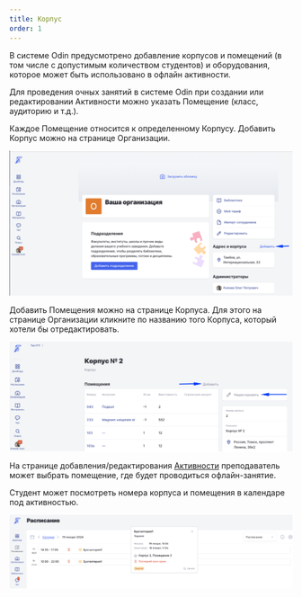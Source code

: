 ```yaml
---
title: Корпус
order: 1
---
```


В системе Odin предусмотрено добавление корпусов и помещений (в том числе с допустимым количеством студентов) и оборудования, которое может быть использовано в офлайн активности.

Для проведения очных занятий в системе Odin при создании или редактировании Активности можно указать Помещение (класс, аудиторию и т.д.).

Каждое Помещение относится к определенному Корпусу. Добавить Корпус можно на странице Организации.

![](<../../.gitbook/assets/image (1) (1) (1) (1) (1) (1) (1) (1) (1) (1) (1) (1) (1) (1) (1) (1) (1) (1) (1) (1) (1) (1) (1) (1) (1) (1) (1) (1) (1) (1) (1) (1) (1) (1) (1) (1) (1) (1) (1) (1) (1) (1) (1) (1) (1) (1) (1) (1) (1) (1) (1) (1) (1) (1) (1) (1) (1) (1) (1) (1) ( (1).png>)

Добавить Помещения можно на странице Корпуса. Для этого на странице Организации кликните по названию того Корпуса, который хотели бы отредактировать.

![](<../../.gitbook/assets/image (1) (1) (1) (1) (1) (1) (1) (1) (1) (1) (1) (1) (1) (1) (1) (1) (1) (1) (1) (1) (1) (1) (1) (1) (1) (1) (1) (1) (1) (1) (1) (1) (1) (1) (1) (1) (1) (1) (1) (1) (1) (1) (1) (1) (1) (1) (1) (1) (1) (1) (1) (1) (1) (1) (1) (1) (1) (1) (1) (1) ( (2).png>)

На странице добавления/редактирования [Активности](./../disciplina/aktivnosti/_index) преподаватель может выбрать помещение, где будет проводиться офлайн-занятие.

Студент может посмотреть номера корпуса и помещения в календаре под активностью.

![](<../../.gitbook/assets/image (2) (1) (1) (1) (1) (1) (1) (1) (1) (1) (1) (1) (1) (1) (1) (1) (1) (1) (1) (1) (1) (1).png>)